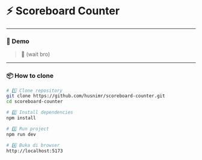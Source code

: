 <h1>⚡ Scoreboard Counter</h1>


---

### 🚀 Demo
> 🔗 (wait bro)

---

### 📦 How to clone

```bash
# 1️⃣ Clone repository
git clone https://github.com/husnimr/scoreboard-counter.git
cd scoreboard-counter

# 2️⃣ Install dependencies
npm install

# 3️⃣ Run project
npm run dev

# 4️⃣ Buka di browser
http://localhost:5173
